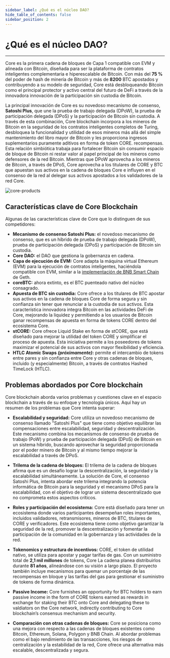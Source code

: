 ```yaml
---
sidebar_label: ¿Qué es el núcleo DAO?
hide_table_of_contents: false
sidebar_position: 2
---
```


# ¿Qué es el núcleo DAO?

---

Core es la primera cadena de bloques de Capa 1 compatible con EVM y alineada con Bitcoin, diseñada para ser la plataforma de contratos inteligentes complementaria e hiperescalable de Bitcoin. Con más del **75 %** del poder de hash de minería de Bitcoin y más de **8200** BTC apostados y contribuyendo a su modelo de seguridad, Core está desbloqueando Bitcoin como el principal protector y activo central del futuro de DeFi a través de la innovadora innovación de la participación sin custodia de Bitcoin.

La principal innovación de Core es su novedoso mecanismo de consenso, **Satoshi Plus**, que une la prueba de trabajo delegada (DPoW), la prueba de participación delegada (DPoS) y la participación de Bitcoin sin custodia. A través de esta combinación, Core blockchain incorpora a los mineros de Bitcoin en la seguridad de los contratos inteligentes completos de Turing, desbloquea la funcionalidad y utilidad de esos mineros más allá del simple mantenimiento del libro mayor de Bitcoin y les proporciona ingresos suplementarios puramente aditivos en forma de token CORE. recompensas. Esta relación simbiótica trabaja para fortalecer Bitcoin sin consumir espacio de bloque de Bitcoin ni restar valor al papel principal de los mineros como defensores de la red Bitcoin. Mientras que DPoW aprovecha a los mineros de Bitcoin, a través de DPoS, Core aprovecha a los titulares de CORE y BTC que apuestan sus activos en la cadena de bloques Core e influyen en el consenso de la red al delegar sus activos apostados a los validadores de la red Core.

![core-products](../../../static/img/Core_Products.png)

## Características clave de Core Blockchain

Algunas de las características clave de Core que lo distinguen de sus competidores:

- **Mecanismo de consenso Satoshi Plus:** el novedoso mecanismo de consenso, que es un híbrido de prueba de trabajo delegada (DPoW), prueba de participación delegada (DPoS) y participación de Bitcoin sin custodia.
- **Core DAO:** el DAO que gestiona la gobernanza en cadena.
- **Capa de ejecución de EVM:** Core adapta la máquina virtual Ethereum (EVM) para la ejecución de contratos inteligentes, haciéndola compatible con EVM, similar a la [implementación de BNB Smart Chain](https://github.com/bnb-chain/bsc) de Geth.
- **coreBTC:** ahora extinto, es el BTC puenteado nativo del núcleo consagrado.
- **Apuesta de BTC sin custodia:** Core ofrece a los titulares de BTC apostar sus activos en la cadena de bloques Core de forma segura y sin confianza sin tener que renunciar a la custodia de sus activos. Esta característica innovadora integra Bitcoin en las actividades DeFi de Core, mejorando la liquidez y permitiendo a los usuarios de Bitcoin ganar recompensas de apuesta en forma de tokens CORE dentro del ecosistema Core.
- **stCORE:** Core ofrece Liquid Stake en forma de stCORE, que está diseñado para mejorar la utilidad del token CORE y simplificar el proceso de apuesta. Esta iniciativa permite a los poseedores de tokens maximizar el potencial de sus activos con mayor flexibilidad y eficiencia.
- **HTLC Atomic Swaps _(próximamente)_:** permite el intercambio de tokens entre pares y sin confianza entre Core y otras cadenas de bloques, incluido (y especialmente) Bitcoin, a través de contratos Hashed TimeLock (HTLC).

## Problemas abordados por Core blockchain

Core blockchain aborda varios problemas y cuestiones clave en el espacio blockchain a través de su enfoque y tecnología únicos. Aquí hay un resumen de los problemas que Core intenta superar:

- **Escalabilidad y seguridad:** Core utiliza un novedoso mecanismo de consenso llamado "Satoshi Plus" que tiene como objetivo equilibrar las compensaciones entre escalabilidad, seguridad y descentralización. Este mecanismo combina los mecanismos de consenso de prueba de trabajo (PoW) y prueba de participación delegada (DPoS) de Bitcoin en un sistema híbrido, buscando aprovechar la seguridad proporcionada por el poder minero de Bitcoin y al mismo tiempo mejorar la escalabilidad a través de DPoS.

- **Trilema de la cadena de bloques:** El trilema de la cadena de bloques afirma que es un desafío lograr la descentralización, la seguridad y la escalabilidad simultáneamente. La solución de Core, el consenso Satoshi Plus, intenta abordar este trilema integrando la potencia informática de Bitcoin para la seguridad y el mecanismo DPoS para la escalabilidad, con el objetivo de lograr un sistema descentralizado que no comprometa estos aspectos críticos.

- **Roles y participación del ecosistema:** Core está diseñado para tener un ecosistema donde varios participantes desempeñan roles importantes, incluidos validadores, retransmisores, mineros de BTC, titulares de CORE y verificadores. Este ecosistema tiene como objetivo garantizar la seguridad de la red, promover la descentralización y fomentar la participación de la comunidad en la gobernanza y las actividades de la red.

- **Tokenomics y estructura de incentivos:** CORE, el token de utilidad nativo, se utiliza para apostar y pagar tarifas de gas. Con un suministro total de **2,1 mil millones** de tokens, Core
  La cadena planea distribuirlos durante **81 años**, alineándose con su visión a largo plazo. El proyecto también incluye mecanismos para quemar un porcentaje de las recompensas en bloque y las tarifas del gas para gestionar el suministro de tokens de forma dinámica.

- **Passive Income:** Core furnishes an opportunity for BTC holders to earn passive income in the form of CORE tokens earned as rewards in exchange for staking their BTC onto Core and delegating these to valdiators on the Core network, indirectly contributing to Core blockchain’s consensus mechanism and security.

- **Comparación con otras cadenas de bloques:** Core se posiciona como una mejora con respecto a las cadenas de bloques existentes como Bitcoin, Ethereum, Solana, Polygon y BNB Chain. Al abordar problemas como el bajo rendimiento de las transacciones, los riesgos de centralización y la estabilidad de la red, Core ofrece una alternativa más escalable, descentralizada y segura.
